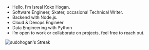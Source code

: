 - Hello, I’m Isreal Koko Hogan.
- Software Engineer, Skater, occasional Technical Writer.
- Backend with Node.js. 
- Cloud & Devops Engineer
- Data Engineering with Python
- I’m open to work or collaborate on projects, feel free to reach out.

![sudohogan's Streak](https://github-readme-streak-stats.herokuapp.com/?user=sudohogan&theme=dracula&hide_border=true)<br>
